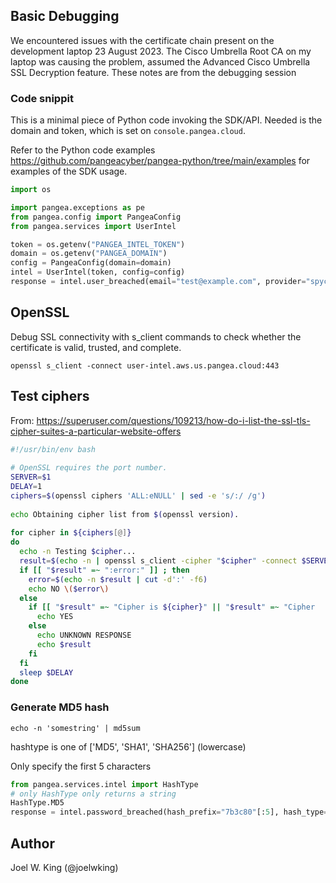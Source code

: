 ## Basic Debugging

We encountered issues with the certificate chain present on the development laptop 23 August 2023. The Cisco Umbrella Root CA on my laptop was causing the problem, assumed the Advanced Cisco Umbrella SSL Decryption feature. These notes are from the debugging session

### Code snippit

This is a minimal piece of Python code invoking the SDK/API. Needed is the domain and token, which is set on `console.pangea.cloud`.

Refer to the Python code examples <https://github.com/pangeacyber/pangea-python/tree/main/examples> for examples of the SDK usage.

```python
import os

import pangea.exceptions as pe
from pangea.config import PangeaConfig
from pangea.services import UserIntel

token = os.getenv("PANGEA_INTEL_TOKEN")
domain = os.getenv("PANGEA_DOMAIN")
config = PangeaConfig(domain=domain)
intel = UserIntel(token, config=config)
response = intel.user_breached(email="test@example.com", provider="spycloud", verbose=False, raw=True)
```

## OpenSSL

Debug SSL connectivity with s_client commands to check whether the certificate is valid, trusted, and complete.

`openssl s_client -connect user-intel.aws.us.pangea.cloud:443`

## Test ciphers

From: <https://superuser.com/questions/109213/how-do-i-list-the-ssl-tls-cipher-suites-a-particular-website-offers>

```bash
#!/usr/bin/env bash
    
# OpenSSL requires the port number.
SERVER=$1
DELAY=1
ciphers=$(openssl ciphers 'ALL:eNULL' | sed -e 's/:/ /g')
    
echo Obtaining cipher list from $(openssl version).
    
for cipher in ${ciphers[@]}
do
  echo -n Testing $cipher...
  result=$(echo -n | openssl s_client -cipher "$cipher" -connect $SERVER 2>&1)
  if [[ "$result" =~ ":error:" ]] ; then
    error=$(echo -n $result | cut -d':' -f6)
    echo NO \($error\)
  else
    if [[ "$result" =~ "Cipher is ${cipher}" || "$result" =~ "Cipher    :" ]] ; then
      echo YES
    else
      echo UNKNOWN RESPONSE
      echo $result
    fi
  fi
  sleep $DELAY
done
```

### Generate MD5 hash

```shell
echo -n 'somestring' | md5sum
```
hashtype is one of ['MD5', 'SHA1', 'SHA256']  (lowercase)

Only specify the first 5 characters

```python
from pangea.services.intel import HashType
# only HashType only returns a string
HashType.MD5
response = intel.password_breached(hash_prefix="7b3c80"[:5], hash_type='md5', provider="spycloud")
```

## Author 

Joel W. King (@joelwking)
